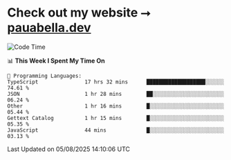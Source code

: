 # Check out my website ⭢ [pauabella.dev](https://pauabella.dev)

<!--START_SECTION:waka-->
![Code Time](http://img.shields.io/badge/Code%20Time-4%2C674%20hrs%2012%20mins-blue)

📊 **This Week I Spent My Time On** 

```text
💬 Programming Languages: 
TypeScript               17 hrs 32 mins      ███████████████████░░░░░░   74.61 % 
JSON                     1 hr 28 mins        ██░░░░░░░░░░░░░░░░░░░░░░░   06.24 % 
Other                    1 hr 16 mins        █░░░░░░░░░░░░░░░░░░░░░░░░   05.44 % 
Gettext Catalog          1 hr 15 mins        █░░░░░░░░░░░░░░░░░░░░░░░░   05.35 % 
JavaScript               44 mins             █░░░░░░░░░░░░░░░░░░░░░░░░   03.13 % 
```


 Last Updated on 05/08/2025 14:10:06 UTC
<!--END_SECTION:waka-->
